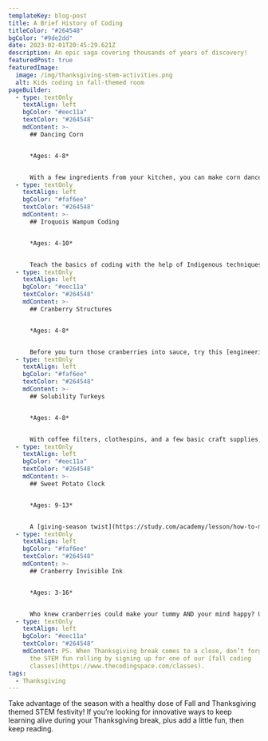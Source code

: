 ```yaml
---
templateKey: blog-post
title: A Brief History of Coding
titleColor: "#264548"
bgColor: "#9de2dd"
date: 2023-02-01T20:45:29.621Z
description: An epic saga covering thousands of years of discovery!
featuredPost: true
featuredImage:
  image: /img/thanksgiving-stem-activities.png
  alt: Kids coding in fall-themed room
pageBuilder:
  - type: textOnly
    textAlign: left
    bgColor: "#eec11a"
    textColor: "#264548"
    mdContent: >-
      ## Dancing Corn


      *Ages: 4-8*


      With a few ingredients from your kitchen, you can make corn dance in a [magical chemistry experiment.](https://littlebinsforlittlehands.com/dancing-corn-thanksgiving-science-activity/)
  - type: textOnly
    textAlign: left
    bgColor: "#faf6ee"
    textColor: "#264548"
    mdContent: >-
      ## Iroquois Wampum Coding


      *Ages: 4-10*


      Teach the basics of coding with the help of Indigenous techniques! In this [coding activity](https://stemgeek.com/native-american-stem-activities/), kids use beads to represent letters of the alphabet and create coded messages.
  - type: textOnly
    textAlign: left
    bgColor: "#eec11a"
    textColor: "#264548"
    mdContent: >-
      ## Cranberry Structures


      *Ages: 4-8*


      Before you turn those cranberries into sauce, try this [engineering challenge](https://www.mcstemacademy.org/simple-fun-cranberry-structures/) with your kids first.
  - type: textOnly
    textAlign: left
    bgColor: "#faf6ee"
    textColor: "#264548"
    mdContent: >-
      ## Solubility Turkeys


      *Ages: 4-8*


      With coffee filters, clothespins, and a few basic craft supplies, not only will you have [adorable decorative turkeys](https://littlebinsforlittlehands.com/coffee-filter-turkey/) – you’ll also be giving your child a lesson in solubility!
  - type: textOnly
    textAlign: left
    bgColor: "#eec11a"
    textColor: "#264548"
    mdContent: >-
      ## Sweet Potato Clock


      *Ages: 9-13*


      A [giving-season twist](https://study.com/academy/lesson/how-to-make-a-potato-clock-science-project.html) on a classic at-home STEM experiment! Learn about electrochemistry and alternative power.
  - type: textOnly
    textAlign: left
    bgColor: "#faf6ee"
    textColor: "#264548"
    mdContent: >-
      ## Cranberry Invisible Ink


      *Ages: 3-16*


      Who knew cranberries could make your tummy AND your mind happy? Use extra cranberry sauce to craft invisible ink. Is it magic? Nope! It’s just [science](https://www.kiwico.com/diy/stem/crazy-chemistry/cranberry-invisible-messages).
  - type: textOnly
    textAlign: left
    bgColor: "#eec11a"
    textColor: "#264548"
    mdContent: PS. When Thanksgiving break comes to a close, don’t forget to keep
      the STEM fun rolling by signing up for one of our [fall coding
      classes](https://www.thecodingspace.com/classes).
tags:
  - Thanksgiving
---
```

Take advantage of the season with a healthy dose of Fall and Thanksgiving themed STEM festivity! If you’re looking for innovative ways to keep learning alive during your Thanksgiving break, plus add a little fun, then keep reading.